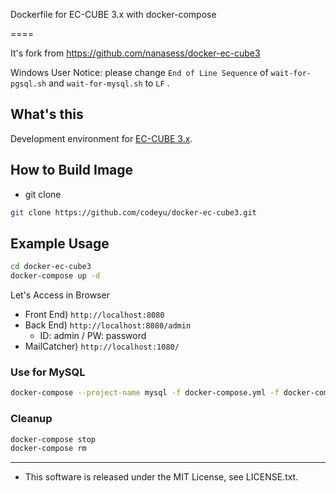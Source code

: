 Dockerfile for EC-CUBE 3.x with docker-compose

====

It's fork from https://github.com/nanasess/docker-ec-cube3

Windows User Notice: please change `End of Line Sequence` of  `wait-for-pgsql.sh` and `wait-for-mysql.sh`  to `LF` .

## What's this

Development environment for [EC-CUBE 3.x](https://github.com/EC-CUBE/ec-cube).

## How to Build Image

* git clone

```zsh
git clone https://github.com/codeyu/docker-ec-cube3.git
```

## Example Usage

```zsh
cd docker-ec-cube3
docker-compose up -d
```

Let's Access in Browser
  * Front End) ```http://localhost:8080```
  * Back End) ```http://localhost:8080/admin```
    * ID: admin / PW: password
  * MailCatcher) ```http://localhost:1080/```

### Use for MySQL

```zsh
docker-compose --project-name mysql -f docker-compose.yml -f docker-compose.mysql.yml up -d
```

### Cleanup

```zsh
docker-compose stop
docker-compose rm
```

----
* This software is released under the MIT License, see LICENSE.txt.



